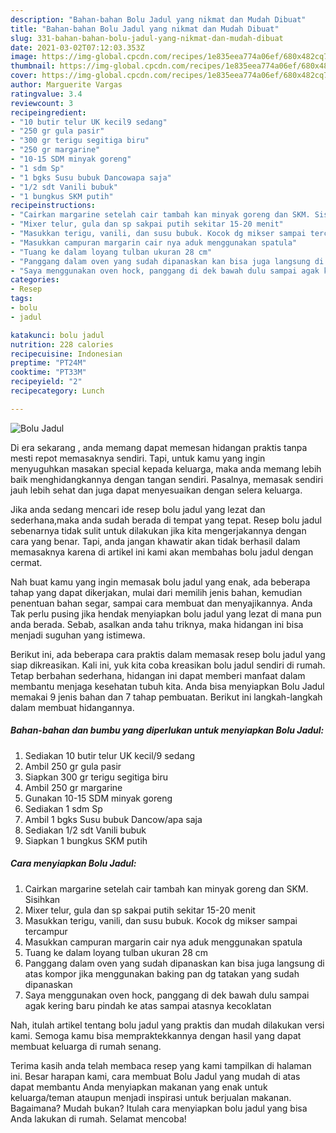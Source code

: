 ```yaml
---
description: "Bahan-bahan Bolu Jadul yang nikmat dan Mudah Dibuat"
title: "Bahan-bahan Bolu Jadul yang nikmat dan Mudah Dibuat"
slug: 331-bahan-bahan-bolu-jadul-yang-nikmat-dan-mudah-dibuat
date: 2021-03-02T07:12:03.353Z
image: https://img-global.cpcdn.com/recipes/1e835eea774a06ef/680x482cq70/bolu-jadul-foto-resep-utama.jpg
thumbnail: https://img-global.cpcdn.com/recipes/1e835eea774a06ef/680x482cq70/bolu-jadul-foto-resep-utama.jpg
cover: https://img-global.cpcdn.com/recipes/1e835eea774a06ef/680x482cq70/bolu-jadul-foto-resep-utama.jpg
author: Marguerite Vargas
ratingvalue: 3.4
reviewcount: 3
recipeingredient:
- "10 butir telur UK kecil9 sedang"
- "250 gr gula pasir"
- "300 gr terigu segitiga biru"
- "250 gr margarine"
- "10-15 SDM minyak goreng"
- "1 sdm Sp"
- "1 bgks Susu bubuk Dancowapa saja"
- "1/2 sdt Vanili bubuk"
- "1 bungkus SKM putih"
recipeinstructions:
- "Cairkan margarine setelah cair tambah kan minyak goreng dan SKM. Sisihkan"
- "Mixer telur, gula dan sp sakpai putih sekitar 15-20 menit"
- "Masukkan terigu, vanili, dan susu bubuk. Kocok dg mikser sampai tercampur"
- "Masukkan campuran margarin cair nya aduk menggunakan spatula"
- "Tuang ke dalam loyang tulban ukuran 28 cm"
- "Panggang dalam oven yang sudah dipanaskan kan bisa juga langsung di atas kompor jika menggunakan baking pan dg tatakan yang sudah dipanaskan"
- "Saya menggunakan oven hock, panggang di dek bawah dulu sampai agak kering baru pindah ke atas sampai atasnya kecoklatan"
categories:
- Resep
tags:
- bolu
- jadul

katakunci: bolu jadul 
nutrition: 228 calories
recipecuisine: Indonesian
preptime: "PT24M"
cooktime: "PT33M"
recipeyield: "2"
recipecategory: Lunch

---
```



![Bolu Jadul](https://img-global.cpcdn.com/recipes/1e835eea774a06ef/680x482cq70/bolu-jadul-foto-resep-utama.jpg)

Di era  sekarang , anda memang dapat memesan hidangan praktis tanpa mesti repot memasaknya sendiri. Tapi, untuk kamu yang ingin menyuguhkan masakan special kepada keluarga, maka anda memang lebih baik menghidangkannya dengan tangan sendiri. Pasalnya, memasak sendiri jauh lebih sehat dan juga dapat menyesuaikan dengan selera keluarga.

Jika anda sedang mencari ide resep bolu jadul yang lezat dan sederhana,maka anda sudah berada di tempat yang tepat. Resep bolu jadul  sebenarnya tidak sulit untuk dilakukan jika kita mengerjakannya dengan cara yang benar. Tapi, anda jangan khawatir akan tidak berhasil dalam memasaknya 
karena di artikel ini kami akan membahas bolu jadul dengan cermat.  



Nah buat kamu yang ingin memasak bolu jadul yang enak, ada beberapa tahap yang dapat dikerjakan, mulai dari memilih jenis bahan, kemudian penentuan bahan segar, sampai cara membuat dan menyajikannya. Anda Tak perlu pusing jika hendak menyiapkan bolu jadul yang lezat di mana pun anda berada. Sebab, asalkan anda  tahu triknya, maka hidangan ini bisa menjadi suguhan yang istimewa.

Berikut ini, ada beberapa cara praktis  dalam memasak resep bolu jadul yang siap dikreasikan. Kali ini, yuk kita coba kreasikan bolu jadul sendiri di rumah. Tetap berbahan sederhana, hidangan ini dapat memberi manfaat dalam membantu menjaga kesehatan tubuh kita. Anda bisa menyiapkan Bolu Jadul memakai 9 jenis bahan dan 7 tahap pembuatan. Berikut ini langkah-langkah dalam membuat hidangannya.

<!--inarticleads1-->

##### Bahan-bahan dan bumbu yang diperlukan untuk menyiapkan Bolu Jadul:

1. Sediakan 10 butir telur UK kecil/9 sedang
1. Ambil 250 gr gula pasir
1. Siapkan 300 gr terigu segitiga biru
1. Ambil 250 gr margarine
1. Gunakan 10-15 SDM minyak goreng
1. Sediakan 1 sdm Sp
1. Ambil 1 bgks Susu bubuk Dancow/apa saja
1. Sediakan 1/2 sdt Vanili bubuk
1. Siapkan 1 bungkus SKM putih




<!--inarticleads2-->

##### Cara menyiapkan Bolu Jadul:

1. Cairkan margarine setelah cair tambah kan minyak goreng dan SKM. Sisihkan
1. Mixer telur, gula dan sp sakpai putih sekitar 15-20 menit
1. Masukkan terigu, vanili, dan susu bubuk. Kocok dg mikser sampai tercampur
1. Masukkan campuran margarin cair nya aduk menggunakan spatula
1. Tuang ke dalam loyang tulban ukuran 28 cm
1. Panggang dalam oven yang sudah dipanaskan kan bisa juga langsung di atas kompor jika menggunakan baking pan dg tatakan yang sudah dipanaskan
1. Saya menggunakan oven hock, panggang di dek bawah dulu sampai agak kering baru pindah ke atas sampai atasnya kecoklatan




Nah, itulah artikel tentang  bolu jadul  yang praktis dan mudah dilakukan versi kami. Semoga kamu bisa mempraktekkannya dengan hasil yang dapat membuat keluarga di rumah senang. 

Terima kasih anda telah membaca resep yang kami tampilkan di halaman ini. Besar harapan kami, cara membuat  Bolu Jadul yang mudah di atas dapat membantu Anda menyiapkan makanan yang enak untuk keluarga/teman ataupun menjadi inspirasi untuk berjualan makanan. Bagaimana? Mudah bukan? Itulah cara menyiapkan bolu jadul yang bisa Anda lakukan di rumah. Selamat mencoba!


